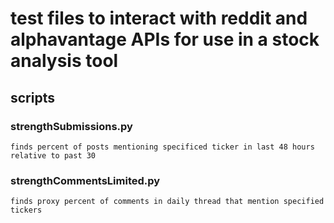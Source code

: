 # test files to interact with reddit and alphavantage APIs for use in a stock analysis tool

## scripts

### strengthSubmissions.py
    finds percent of posts mentioning specificed ticker in last 48 hours relative to past 30

### strengthCommentsLimited.py 
    finds proxy percent of comments in daily thread that mention specified tickers


